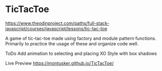 # TicTacToe

https://www.theodinproject.com/paths/full-stack-javascript/courses/javascript/lessons/tic-tac-toe

A game of tic-tac-toe made using factory and module pattern functions. Primarily to practice the usage of these and organize code well. 

ToDo
Add animation to selecting and placing XO
Style with box shadows


Live Preview
https://montusker.github.io/TicTacToe/